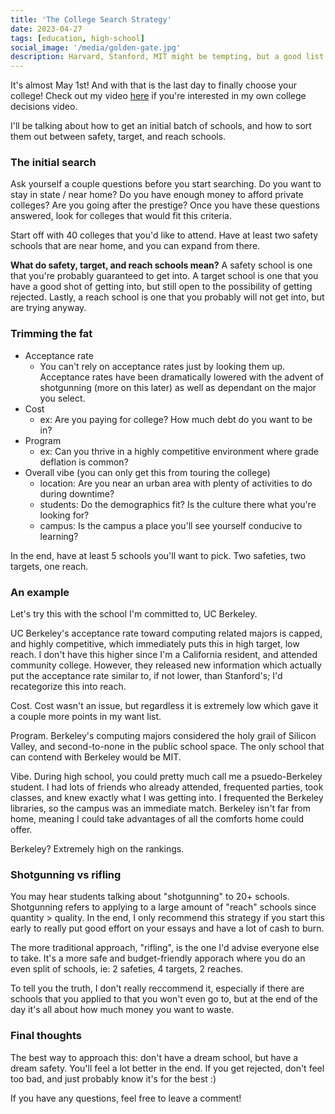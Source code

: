 ```yaml
---
title: 'The College Search Strategy'
date: 2023-04-27
tags: [education, high-school]
social_image: '/media/golden-gate.jpg'
description: Harvard, Stanford, MIT might be tempting, but a good list is just as important.
---
```


It's almost May 1st! And with that is the last day to finally choose your college! Check out my video [here]() if you're interested in my own college decisions video.

I'll be talking about how to get an initial batch of schools, and how to sort them out between safety, target, and reach schools.

### The initial search

Ask yourself a couple questions before you start searching. Do you want to stay in state / near home? Do you have enough money to afford private colleges? Are you going after the prestige? Once you have these questions answered, look for colleges that would fit this criteria.

Start off with 40 colleges that you'd like to attend. Have at least two safety schools that are near home, and you can expand from there.

__What do safety, target, and reach schools mean?__
A safety school is one that you're probably guaranteed to get into. A target school is one that you have a good shot of getting into, but still open to the possibility of getting rejected. Lastly, a reach school is one that you probably will not get into, but are trying anyway.

### Trimming the fat

- Acceptance rate
    * You can't rely on acceptance rates just by looking them up. Acceptance rates have been dramatically lowered with the advent of shotgunning (more on this later) as well as dependant on the major you select.
- Cost
    - ex: Are you paying for college? How much debt do you want to be in?
- Program
    - ex: Can you thrive in a highly competitive environment where grade deflation is common?
- Overall vibe (you can only get this from touring the college)
    - location: Are you near an urban area with plenty of activities to do during downtime?
    - students: Do the demographics fit? Is the culture there what you're looking for?
    - campus: Is the campus a place you'll see yourself conducive to learning?

In the end, have at least 5 schools you'll want to pick. Two safeties, two targets, one reach.

### An example

Let's try this with the school I'm committed to, UC Berkeley. 

UC Berkeley's acceptance rate toward computing related majors is capped, and highly competitive, which immediately puts this in high target, low reach. I don't have this higher since I'm a California resident, and attended community college. However, they released new information which actually put the acceptance rate similar to, if not lower, than Stanford's; I'd recategorize this into reach.

Cost. Cost wasn't an issue, but regardless it is extremely low which gave it a couple more points in my want list.

Program. Berkeley's computing majors considered the holy grail of Silicon Valley, and second-to-none in the public school space. The only school that can contend with Berkeley would be MIT.

Vibe. During high school, you could pretty much call me a psuedo-Berkeley student. I had lots of friends who already attended, frequented parties, took classes, and knew exactly what I was getting into. I frequented the Berkeley libraries, so the campus was an immediate match. Berkeley isn't far from home, meaning I could take advantages of all the comforts home could offer.

Berkeley? Extremely high on the rankings.

### Shotgunning vs rifling

You may hear students talking about "shotgunning" to 20+ schools. Shotgunning refers to applying to a large amount of "reach" schools since quantity > quality. In the end, I only recommend this strategy if you start this early to really put good effort on your essays and have a lot of cash to burn.

The more traditional approach, "rifling", is the one I'd advise everyone else to take. It's a more safe and budget-friendly apporach where you do an even split of schools, ie: 2 safeties, 4 targets, 2 reaches. 

To tell you the truth, I don't really reccommend it, especially if there are schools that you applied to that you won't even go to, but at the end of the day it's all about how much money you want to waste.


### Final thoughts

The best way to approach this: don't have a dream school, but have a dream safety. You'll feel a lot better in the end. If you get rejected, don't feel too bad, and just probably know it's for the best :)

If you have any questions, feel free to leave a comment!